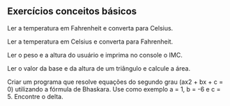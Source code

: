 <h2>Exercícios conceitos básicos</h2>
<p>Ler a temperatura em Fahrenheit e converta para Celsius.</p>
<p>Ler a temperatura em Celsius e converta para Fahrenheit.</p>
<p>Ler o peso e a altura do usuário e imprima no console o IMC.</p>
<p>Ler o valor da base e da altura de um triângulo e calcule a área.</p>
<p>Criar um programa que resolve equações do segundo grau (ax2 + bx + c = 0) utilizando a fórmula de Bhaskara. Use como exemplo a = 1, b = -6 e c = 5. Encontre o delta.</p>